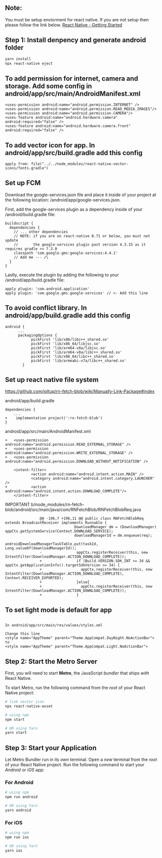 ## Note:

You must be setup enviorment for react native. If you are not setup then please follow the link below.
[React Native - Getting Started](https://reactnative.dev/docs/environment-setup)

## Step 1: Install denpency and generate android folder

```bash
yarn install
npx react-native eject
```

## To add permission for internet, camera and storage. Add some config in android/app/src/main/AndroidManifest.xml

```
<uses-permission android:name="android.permission.INTERNET" />
<uses-permission android:name="android.permission.READ_MEDIA_IMAGES"/>
<uses-permission android:name="android.permission.CAMERA"/>
<uses-feature android:name="android.hardware.camera" android:required="false" />
<uses-feature android:name="android.hardware.camera.front" android:required="false" />
```

## To add vector icon for app. In android/app/src/build.gradle add this config

```
apply from: file("../../node_modules/react-native-vector-icons/fonts.gradle")
```

## Set up FCM

Download the google-services.json file and place it inside of your project at the following location: /android/app/google-services.json.

First, add the google-services plugin as a dependency inside of your /android/build.gradle file:

```
buildscript {
  dependencies {
    // ... other dependencies
    // NOTE: if you are on react-native 0.71 or below, you must not update
    //       the google-services plugin past version 4.3.15 as it requires gradle >= 7.3.0
    classpath 'com.google.gms:google-services:4.4.1'
    // Add me --- /\
  }
}
```

Lastly, execute the plugin by adding the following to your /android/app/build.gradle file:

```
apply plugin: 'com.android.application'
apply plugin: 'com.google.gms.google-services' // <- Add this line
```

## To avoid conflict library. In android/app/build.gradle add this config

```
android {
	  ...
	  packagingOptions {
       		pickFirst 'lib/x86/libc++_shared.so'
       		pickFirst 'lib/x86_64/libjsc.so'
       		pickFirst 'lib/arm64-v8a/libjsc.so'
      		pickFirst 'lib/arm64-v8a/libc++_shared.so'
       		pickFirst 'lib/x86_64/libc++_shared.so'
       		pickFirst 'lib/armeabi-v7a/libc++_shared.so'
     	}
```

## Set up react native file system

https://github.com/joltup/rn-fetch-blob/wiki/Manually-Link-Package#index

android/app/build.gradle

```
dependencies {
    ...
+    implementation project(':rn-fetch-blob')
}
```

android/app/src/main/AndroidManifest.xml

```
+   <uses-permission android:name="android.permission.READ_EXTERNAL_STORAGE" />
+   <uses-permission android:name="android.permission.WRITE_EXTERNAL_STORAGE" />
+   <uses-permission android:name="android.permission.DOWNLOAD_WITHOUT_NOTIFICATION" />

    <intent-filter>
            <action android:name="android.intent.action.MAIN" />
            <category android:name="android.intent.category.LAUNCHER" />
+           <action android:name="android.intent.action.DOWNLOAD_COMPLETE"/>
    </intent-filter>
```

IMPORTANT
b/node_modules/rn-fetch-blob/android/src/main/java/com/RNFetchBlob/RNFetchBlobReq.java

```
                @@ -196,7 +196,11 @@ public class RNFetchBlobReq extends BroadcastReceiver implements Runnable {
                                DownloadManager dm = (DownloadManager) appCtx.getSystemService(Context.DOWNLOAD_SERVICE);
                                downloadManagerId = dm.enqueue(req);
                                androidDownloadManagerTaskTable.put(taskId, Long.valueOf(downloadManagerId));
                -                appCtx.registerReceiver(this, new IntentFilter(DownloadManager.ACTION_DOWNLOAD_COMPLETE));
                +                if (Build.VERSION.SDK_INT >= 34 && appCtx.getApplicationInfo().targetSdkVersion >= 34) {
                +                  appCtx.registerReceiver(this, new IntentFilter(DownloadManager.ACTION_DOWNLOAD_COMPLETE), Context.RECEIVER_EXPORTED);
                +                }else{
                +                  appCtx.registerReceiver(this, new IntentFilter(DownloadManager.ACTION_DOWNLOAD_COMPLETE));
                +                }
```

## To set light mode is default for app

```

In android/app/src/main/res/values/styles.xml

Change this line
<style name="AppTheme" parent="Theme.AppCompat.DayNight.NoActionBar">
to
<style name="AppTheme" parent="Theme.AppCompat.Light.NoActionBar">
```

## Step 2: Start the Metro Server

First, you will need to start **Metro**, the JavaScript _bundler_ that ships _with_ React Native.

To start Metro, run the following command from the _root_ of your React Native project:

```bash
# link vector icon
npx react-native-asset

# using npm
npm start

# OR using Yarn
yarn start
```

## Step 3: Start your Application

Let Metro Bundler run in its _own_ terminal. Open a _new_ terminal from the _root_ of your React Native project. Run the following command to start your _Android_ or _iOS_ app:

### For Android

```bash
# using npm
npm run android

# OR using Yarn
yarn android
```

### For iOS

```bash
# using npm
npm run ios

# OR using Yarn
yarn ios
```
